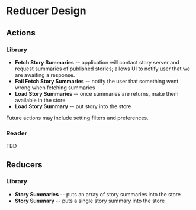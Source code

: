 # Reducer Design

## Actions
### Library
* **Fetch Story Summaries** -- application will contact story server and request summaries of published stories; allows UI to notify user that we are awaiting a response.
* **Fail Fetch Story Summaries** -- notify the user that something went wrong when fetching summaries
* **Load Story Summaries** -- once summaries are returns, make them available in the store
* **Load Story Summary** -- put story into the store

Future actions may include setting filters and preferences.

### Reader

TBD

## Reducers
### Library
* **Story Summaries** -- puts an array of story summaries into the store
* **Story Summary** -- puts a single story summary into the store
